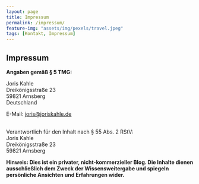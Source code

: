 ```yaml
---
layout: page
title: Impressum
permalink: /impressum/
feature-img: "assets/img/pexels/travel.jpeg"
tags: [Kontakt, Impressum]
---
```


## Impressum

**Angaben gemäß § 5 TMG:**

Joris Kahle<br>
Dreikönigsstraße 23<br>
59821 Arnsberg<br>
Deutschland<br>

E-Mail: <a href="mailto:joris@joriskahle.de">joris@joriskahle.de</a><br><br>

Verantwortlich für den Inhalt nach § 55 Abs. 2 RStV:<br>
Joris Kahle<br>
Dreikönigsstraße 23<br>
59821 Arnsberg<br>

**Hinweis:
Dies ist ein privater, nicht-kommerzieller Blog. Die Inhalte dienen ausschließlich dem Zweck der Wissensweitergabe und spiegeln persönliche Ansichten und Erfahrungen wider.**
